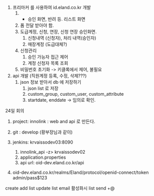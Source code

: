 1. 프리마커 를 사용하여 id.eland.co.kr 개발
	1. + 승인 화면, 반려 등. 리스트 화면
	2. 폼 전달 받아야 함.
	3. 도급계정, 신청, 연장, 신청 연장 승인화면.
		1. 신청내역 (신청자), 처리 내역(승인자)
		2. 매장계정 (도급대체?)
	5. 신청관리
		1. 승인 가능자 접근 제어
		2. 계정 신청자 목록 조회
	6. 비밀번호 초기화 -> 키클록에서 제어, 불필요
2. api 개발 (직원계정 등록, 수정, 삭제???)
	1. json 정보 받아서 db 에 저장하기
		1. json list 로 저장
		2. custom_group, custom_user, custom_attribute
		3. startdate, enddate -> 임의로 확인.

24일 회의

1. project: innolink : web and api 로 만든다. 
2. git : develop (황부장님과 같이)
3. jenkins: krvaissodev03:8090
	1. innolink_api -z> krvaissodev02
	2. application.properties
	3. api url: oid-dev.eland.co.kr/api

4. oid-dev.eland.co.kr/realms/Eland/protocol/openid-connect/token
admin/pass$123

create add list
update list
email 활성화시 list send
+@